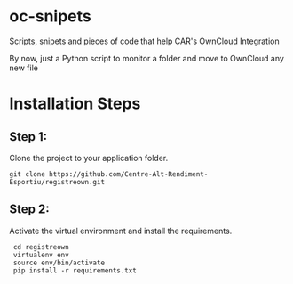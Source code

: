 # oc-snipets
Scripts, snipets and pieces of code that help CAR's OwnCloud Integration

By now, just a Python script to monitor a folder and move to OwnCloud any new file

# Installation Steps

## Step 1:

Clone the project to your application folder.

    git clone https://github.com/Centre-Alt-Rendiment-Esportiu/registreown.git

## Step 2:
Activate the virtual environment and install the requirements.
 
     cd registreown
     virtualenv env
     source env/bin/activate
     pip install -r requirements.txt 